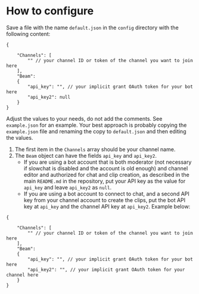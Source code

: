 How to configure
===

Save a file with the name `default.json` in the `config` directory with the following content:

```jsonc
{

    "Channels": [
        "" // your channel ID or token of the channel you want to join here
    ],
    "Beam":
    {
        "api_key": "", // your implicit grant OAuth token for your bot here
        "api_key2": null
    }
}
```

Adjust the values to your needs, do not add the comments. See `example.json` for an example.
Your best approach is probably copying the `example.json` file and renaming the copy to `default.json` and then editing the values.

1. The first item in the `Channels` array should be your channel name.
2. The `Beam` object can have the fields `api_key` and `api_key2`. 
    - If you are using a bot account that is both moderator (not necessary if slowchat is disabled and the account is old enough) and channel editor and authorized for chat and clip creation, as described in the main `README.md` in the repository, put your API key as the value for `api_key` and leave `api_key2` as `null`.
    - If you are using a bot account to connect to chat, and a second API key from your channel account to create the clips, put the bot API key at `api_key` and the channel API key at `api_key2`. Example below:

```jsonc
{

    "Channels": [
        "" // your channel ID or token of the channel you want to join here
    ],
    "Beam":
    {
        "api_key": "", // your implicit grant OAuth token for your bot here
        "api_key2": "", // your implicit grant OAuth token for your channel here
    }
}
```